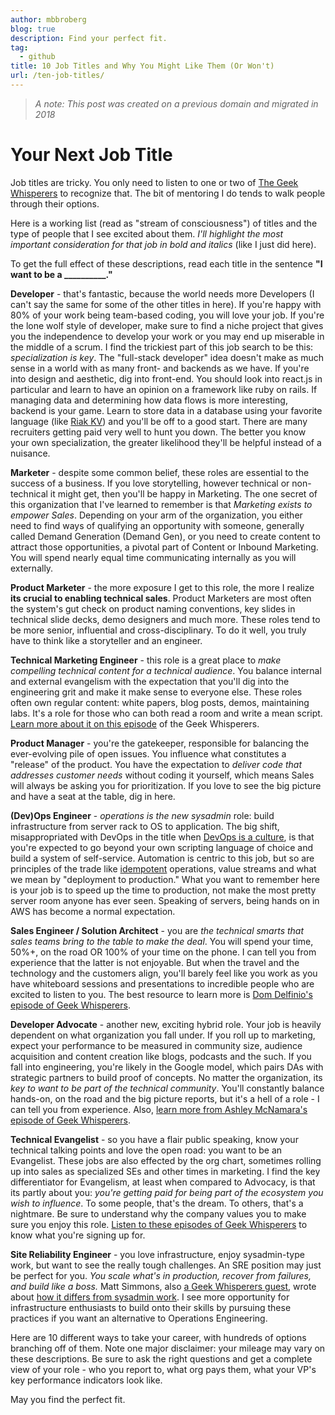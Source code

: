 ```yaml
---
author: mbbroberg
blog: true
description: Find your perfect fit.
tag:
  - github
title: 10 Job Titles and Why You Might Like Them (Or Won't)
url: /ten-job-titles/
---
```



> _A note: This post was created on a previous domain and migrated in 2018_

# Your Next Job Title

Job titles are tricky. You only need to listen to one or two of [The Geek Whisperers][0] to recognize that. The bit of mentoring I do tends to walk people through their options.

Here is a working list (read as "stream of consciousness") of titles and the type of people that I see excited about them. _I'll highlight the most important consideration for that job in bold and italics_ (like I just did here).

To get the full effect of these descriptions, read each title in the sentence **"I want to be a __________."**

**Developer** - that's fantastic, because the world needs more Developers (I can't say the same for some of the other titles in here). If you're happy with 80% of your work being team-based coding, you will love your job. If you're the lone wolf style of developer, make sure to find a niche project that gives you the independence to develop your work or you may end up miserable in the middle of a scrum. I find the trickiest part of this job search to be this: _specialization is key_. The "full-stack developer" idea doesn't make as much sense in a world with as many front- and backends as we have. If you're into design and aesthetic, dig into front-end. You should look into react.js in particular and learn to have an opinion on a framework like ruby on rails. If managing data and determining how data flows is more interesting, backend is your game. Learn to store data in a database using your favorite language (like [Riak KV][1]) and you'll be off to a good start. There are many recruiters getting paid very well to hunt you down. The better you know your own specialization, the greater likelihood they'll be helpful instead of a nuisance.





**Marketer** - despite some common belief, these roles are essential to the success of a business. If you love storytelling, however technical or non-technical it might get, then you'll be happy in Marketing. The one secret of this organization that I've learned to remember is that _Marketing exists to empower Sales_. Depending on your arm of the organization, you either need to find ways of qualifying an opportunity with someone, generally called Demand Generation (Demand Gen), or you need to create content to attract those opportunities, a pivotal part of Content or Inbound Marketing. You will spend nearly equal time communicating internally as you will externally.





**Product Marketer** - the more exposure I get to this role, the more I realize **its crucial to enabling technical sales**. Product Marketers are most often the system's gut check on product naming conventions, key slides in technical slide decks, demo designers and much more. These roles tend to be more senior, influential and cross-disciplinary. To do it well, you truly have to think like a storyteller and an engineer.





**Technical Marketing Engineer** - this role is a great place to _make compelling technical content for a technical audience_. You balance internal and external evangelism with the expectation that you'll dig into the engineering grit and make it make sense to everyone else. These roles often own regular content: white papers, blog posts, demos, maintaining labs. It's a role for those who can both read a room and write a mean script. [Learn more about it on this episode][2] of the Geek Whisperers.





**Product Manager** - you're the gatekeeper, responsible for balancing the ever-evolving pile of open issues. You influence what constitutes a "release" of the product. You have the expectation to _deliver code that addresses customer needs_ without coding it yourself, which means Sales will always be asking you for prioritization. If you love to see the big picture and have a seat at the table, dig in here.





**(Dev)Ops Engineer** - _operations is the new sysadmin_ role: build infrastructure from server rack to OS to application. The big shift, misappropriated with DevOps in the title when [DevOps is a culture][3],  is that you're expected to go beyond your own scripting language of choice and build a system of self-service.  Automation is centric to this job, but so are principles of the trade like [idempotent][4] operations, value streams and what we mean by "deployment to production." What you want to remember here is your job is to speed up the time to production, not make the most pretty server room anyone has ever seen. Speaking of servers, being hands on in AWS has become a normal expectation.





**Sales Engineer / Solution Architect** - you are _the technical smarts that sales teams bring to the table to make the deal_. You will spend your time, 50%+, on the road OR 100% of your time on the phone. I can tell you from experience that the latter is not enjoyable. But when the travel and the technology and the customers align, you'll barely feel like you work as you have whiteboard sessions and presentations to incredible people who are excited to listen to you. The best resource to learn more is [Dom Delfinio's episode of Geek Whisperers][5].

**Developer Advocate** - another new, exciting hybrid role. Your job is heavily dependent on what organization you fall under. If you roll up to marketing, expect your performance to be measured in community size, audience acquisition and content creation like blogs, podcasts and the such. If you fall into engineering, you're likely in the Google model, which pairs DAs with strategic partners to build proof of concepts. No matter the organization, its _key to want to be part of the technical community_. You'll constantly balance hands-on, on the road and the big picture reports, but it's a hell of a role - I can tell you from experience. Also, [learn more from Ashley McNamara's episode of Geek Whisperers][6].

**Technical Evangelist** - so you have a flair public speaking, know your technical talking points and love the open road: you want to be an Evangelist. These jobs are also effected by the org chart, sometimes rolling up into sales as specialized SEs and other times in marketing. I find the key differentiator for Evangelism, at least when compared to Advocacy, is that its partly about you: _you're getting paid for being part of the ecosystem you wish to influence_.  To some people, that's the dream. To others, that's a nightmare. Be sure to understand why the company values you to make sure you enjoy this role. [Listen to these episodes of Geek Whisperers][10] to know what you're signing up for.

**Site Reliability Engineer** - you love infrastructure, enjoy sysadmin-type work, but want to see the really tough challenges. An SRE position may just be perfect for you. _You scale what's in production, recover from failures, and build like a boss._ Matt Simmons, also [a Geek Whisperers guest][7], wrote about [how it differs from sysadmin work][8]. I see more opportunity for infrastructure enthusiasts to build onto their skills by pursuing these practices if you want an alternative to Operations Engineering.

Here are 10 different ways to take your career, with hundreds of options branching off of them. Note one major disclaimer: your mileage may vary on these descriptions. Be sure to ask the right questions and get a complete view of your role - who you report to, what org pays them, what your VP's key performance indicators look like.

May you find the perfect fit.

[0]: http://ift.tt/1qEfYMJ
[1]: http://ift.tt/1Nu3WUv
[2]: http://ift.tt/1Nu3WUy
[3]: http://ift.tt/1NzRC3x
[4]: http://ift.tt/1r5UwTi
[5]: http://ift.tt/1N3gD5R
[6]: http://ift.tt/1Nu3UMn
[7]: http://ift.tt/1N3gD5S
[8]: http://ift.tt/1hPhYfi
[9]: http://ift.tt/1N3gG1w
[10]: http://geek-whisperers.com/?s=evangelist